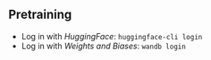 ## Pretraining

- Log in with *HuggingFace*: `huggingface-cli login`
- Log in with *Weights and Biases*: `wandb login`